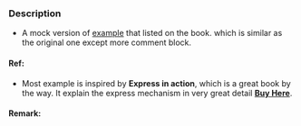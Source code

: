 ### Description
* A mock version of [example](https://github.com/EvanHahn/Express.js-in-Action-code/tree/master/Chapter_08/learn-about-me) that listed on
the book. which is similar as the original one except more comment block. 
#### Ref:
* Most example is inspired by **Express in action**, which is 
a great book by the way. It explain the express mechanism in very great detail [**Buy Here**](https://www.manning.com/books/express-in-action). 

#### Remark:
